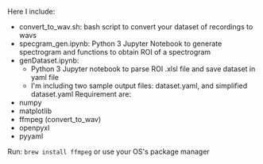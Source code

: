 Here I include:

* convert_to_wav.sh: bash script to convert your dataset of recordings to wavs
* specgram_gen.ipynb: Python 3 Jupyter Notebook to generate spectrogram and functions to obtain ROI of a spectrogram
* genDataset.ipynb: 
    - Python 3 Jupyter notebook to parse ROI .xlsl file and save dataset in yaml file  
    -  I'm including two sample output files: dataset.yaml, and simplified dataset.yaml
Requirement are:
* numpy
* matplotlib
* ffmpeg (convert_to_wav)
* openpyxl
* pyyaml

Run: 
`brew install ffmpeg`
or use your OS's package manager
